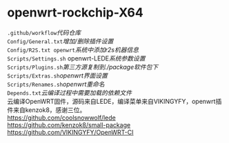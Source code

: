 # openwrt-rockchip-X64
`.github/workflow`*代码仓库<br>*
`Config/General.txt`*增加/删除插件设置<br>*
`Config/R2S.txt openwrt`*系统中添加r2s机器信息<br>*
`Scripts/Settings.sh` openwrt-LEDE*系统参数设置<br>*
`Scripts/Plugins.sh`*第三方源复制到./package软件包下<br>*
`Scripts/Extras.sh`*openwrt界面设置<br>*
`Scripts/Renames.sh`*openwrt重命名<br>*
`Depends.txt`*云编译过程中需要加载的依赖文件<br>*
云编译OpenWRT固件，源码来自LEDE，编译菜单来自VIKINGYFY，openwrt插件来自kenzok8，感谢三位。<br>
https://github.com/coolsnowwolf/lede<br>
https://github.com/kenzok8/small-package<br>
https://github.com/VIKINGYFY/OpenWRT-CI<br>
